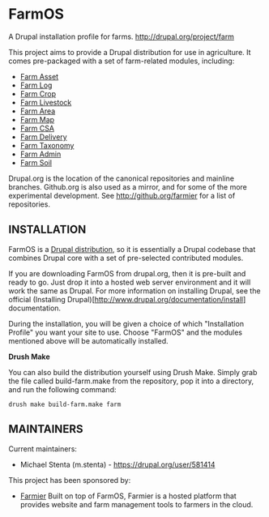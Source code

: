 FarmOS
======

A Drupal installation profile for farms. http://drupal.org/project/farm

This project aims to provide a Drupal distribution for use in agriculture. It
comes pre-packaged with a set of farm-related modules, including:

* [Farm Asset](http://drupal.org/project/farm_asset)
* [Farm Log](http://drupal.org/project/farm_log)
* [Farm Crop](http://drupal.org/project/farm_crop)
* [Farm Livestock](http://drupal.org/project/farm_livestock)
* [Farm Area](http://drupal.org/project/farm_area)
* [Farm Map](http://drupal.org/project/farm_map)
* [Farm CSA](http://drupal.org/project/farm_csa)
* [Farm Delivery](http://drupal.org/project/farm_delivery)
* [Farm Taxonomy](http://drupal.org/project/farm_taxonomy)
* [Farm Admin](http://drupal.org/project/farm_admin)
* [Farm Soil](http://drupal.org/project/farm_soil)

Drupal.org is the location of the canonical repositories and mainline branches.
Github.org is also used as a mirror, and for some of the more experimental
development. See http://github.org/farmier for a list of repositories.

INSTALLATION
------------

FarmOS is a [Drupal distribution](http://www.drupal.org/documentation/build/distributions),
so it is essentially a Drupal codebase that combines Drupal core with a set of
pre-selected contributed modules.

If you are downloading FarmOS from drupal.org, then it is pre-built and
ready to go. Just drop it into a hosted web server environment and it will work
the same as Drupal. For more information on installing Drupal, see the official
(Installing Drupal)[http://www.drupal.org/documentation/install] documentation.

During the installation, you will be given a choice of which "Installation
Profile" you want your site to use. Choose "FarmOS" and the modules
mentioned above will be automatically installed.

**Drush Make**

You can also build the distribution yourself using Drush Make. Simply grab the
file called build-farm.make from the repository, pop it into a directory, and
run the following command:

    drush make build-farm.make farm

MAINTAINERS
-----------

Current maintainers:
 * Michael Stenta (m.stenta) - https://drupal.org/user/581414

This project has been sponsored by:
 * [Farmier](http://farmier.com)
   Built on top of FarmOS, Farmier is a hosted platform that provides
   website and farm management tools to farmers in the cloud.
